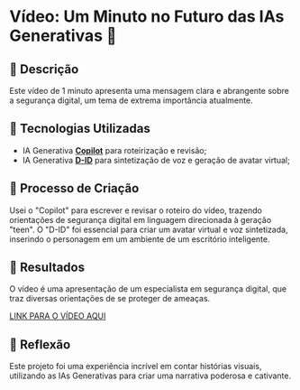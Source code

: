 # Vídeo: Um Minuto no Futuro das IAs Generativas 🎥

## 📒 Descrição
Este vídeo de 1 minuto apresenta uma mensagem clara e abrangente sobre a segurança digital, um tema de extrema importância atualmente.

## 🤖 Tecnologias Utilizadas
- IA Generativa **[Copilot](https://copilot.microsoft.com/)** para roteirização e revisão;
- IA Generativa **[D-ID](https://www.d-id.com)** para sintetização de voz e geração de avatar virtual;

## 🧐 Processo de Criação
Usei o "Copilot" para escrever e revisar o roteiro do vídeo, trazendo orientações de segurança digital em linguagem direcionada à geração "teen". O "D-ID" foi essencial para criar um avatar virtual e voz sintetizada, inserindo o personagem em um ambiente de um escritório inteligente.

## 🚀 Resultados
O vídeo é uma apresentação de um especialista em segurança digital, que traz diversas orientações de se proteger de ameaças.

[LINK PARA O VÍDEO AQUI](https://studio.d-id.com/share?id=9a80d2b0860a7a6ed0347e608c54f1e7&utm_source=copy)

## 💭 Reflexão
Este projeto foi uma experiência incrível em contar histórias visuais, utilizando as IAs Generativas para criar uma narrativa poderosa e cativante.
